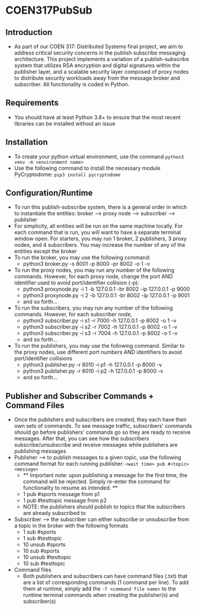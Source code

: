 # COEN317PubSub

## Introduction 
- As part of our COEN 317: Distributed Systems final project, we aim to address critical security concerns in the publish subscribe messaging architecture. This project implements a variation of a publish-subscribe system that utilizes RSA encryption and digital signatures within the publisher layer, and a scalable security layer composed of proxy nodes to distribute security workloads away from the message broker and subscriber. All functionality is coded in Python.

## Requirements 
- You should have at least Python 3.8+ to ensure that the most recent libraries can be installed without an issue 

## Installation 
- To create your python virtual environment, use the command `python3 venv -m <environment name>`
- Use the following command to install the necessary module PyCryptodome: `pip3 install pycryptodome`

## Configuration/Runtime
- To run this publish-subscribe system, there is a general order in which to instantiate the entities: broker --> proxy node --> subscriber --> publisher 
- For simplicity, all entities will be run on the same machine locally. For each command that is run, you will want to have a separate terminal window open. For starters, you may run 1 broker, 2 publishers, 3 proxy nodes, and 4 subscribers. You may increase the number of any of the entities except the broker
- To run the broker, you may use the following command:
  - python3 broker.py -s 8001 -p 8000 -pr 8002 -o 1 -v
- To run the proxy nodes, you may run any number of the following commands. However, for each proxy node, change the port AND identifier used to avoid port/identifier collision (-p): 
  - python3 proxynode.py -i 1 -b 127.0.0.1 -br 8002 -ip 127.0.0.1 -p 9000
  - python3 proxynode.py -i 2 -b 127.0.0.1 -br 8002 -ip 127.0.0.1 -p 9001
  - and so forth...
- To run the subscribers, you may run any number of the following commands. However, for each subscriber node, 
  - python3 subscriber.py -i s1 -r 7000 -h 127.0.0.1 -p 8002 -o 1 -v
  - python3 subscriber.py -i s2 -r 7002 -h 127.0.0.1 -p 8002 -o 1 -v
  - python3 subscriber.py -i s3 -r 7004 -h 127.0.0.1 -p 8002 -o 1 -v
  - and so forth...
- To run the publishers, you may use the following command. Similar to the proxy nodes, use different port numbers AND identifiers to avoid port/identifier collisions
  - python3 publisher.py -r 8010 -i p1 -h 127.0.0.1 -p 8000 -v
  - python3 publisher.py -r 8010 -i p2 -h 127.0.0.1 -p 8000 -v
  - and so forth...

## Publisher and Subscriber Commands + Command Files
- Once the publishers and subscribers are created, they each have their own sets of commands. To see message traffic, subscribers' commands should go before publishers' commands go so they are ready to receive messages. After that, you can see how the subscribers subscribe/unsubscribe and receive messages while publishers are publishing messages
- Publisher --> to publish messages to a given topic, use the following command format for each running publisher: `<wait time> pub #<topic> <message>`
  - ** Important note: upon publishing a message for the first time, the command will be rejected. Simply re-enter the command for functionality to resume as intended. **
  - 1 pub #sports message from p1
  - 1 pub #testtopic message from p2
  - NOTE: the publishers should publish to topics that the subscribers are already subscribed to
- Subscriber --> the subscriber can either subscribe or unsubscribe from a topic in the broker with the following formats
  - 1 sub #sports
  - 1 sub #testtopic
  - 10 unsub #sports
  - 10 sub #sports
  - 10 unsub #testtopic
  - 10 sub #testtopic
- Command files 
  - Both publishers and subscribers can have command files (.txt) that are a list of corresponding commands (1 command per line). To add them at runtime, simply add the `-f <command file name>` to the runtime terminal commands when creating the publisher(s) and subscriber(s)


